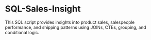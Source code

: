 # SQL-Sales-Insight
This SQL script provides insights into product sales, salespeople performance, and shipping patterns using JOINs, CTEs, grouping, and conditional logic.
